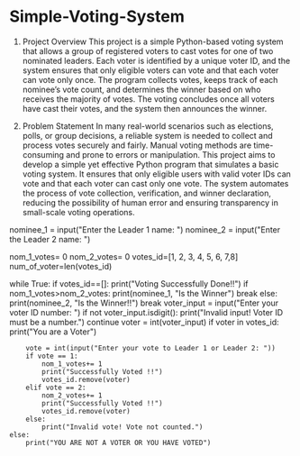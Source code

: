 # Simple-Voting-System
1. Project Overview
This project is a simple Python-based voting system that allows a group of registered voters to cast votes for one of two nominated leaders. Each voter is identified by a unique voter ID, and the system ensures that only eligible voters can vote and that each voter can vote only once. The program collects votes, keeps track of each nominee’s vote count, and determines the winner based on who receives the majority of votes. The voting concludes once all voters have cast their votes, and the system then announces the winner.


2. Problem Statement
In many real-world scenarios such as elections, polls, or group decisions, a reliable system is needed to collect and process votes securely and fairly. Manual voting methods are time-consuming and prone to errors or manipulation. This project aims to develop a simple yet effective Python program that simulates a basic voting system. It ensures that only eligible users with valid voter IDs can vote and that each voter can cast only one vote. The system automates the process of vote collection, verification, and winner declaration, reducing the possibility of human error and ensuring transparency in small-scale voting operations.

nominee_1 = input("Enter the Leader 1 name: ")
nominee_2 = input("Enter the Leader 2 name: ")

nom_1_votes= 0
nom_2_votes= 0
votes_id=[1, 2, 3, 4, 5, 6, 7,8]
num_of_voter=len(votes_id)

while True:
    if votes_id==[]:
        print("Voting Successfully Done!!")
        if nom_1_votes>nom_2_votes:
            print(nominee_1, "Is the Winner")
            break
        else:
            print(nominee_2, "Is the Winner!!")
            break
    voter_input = input("Enter your voter ID number: ")
    if not voter_input.isdigit():
        print("Invalid input! Voter ID must be a number.")
        continue
    voter = int(voter_input)
    if voter in votes_id:
        print("You are a Voter")
        
        vote = int(input("Enter your vote to Leader 1 or Leader 2: "))
        if vote == 1:
            nom_1_votes+= 1
            print("Successfully Voted !!")
            votes_id.remove(voter)
        elif vote == 2:
            nom_2_votes+= 1
            print("Successfully Voted !!")
            votes_id.remove(voter)
        else:
            print("Invalid vote! Vote not counted.")
    else:
        print("YOU ARE NOT A VOTER OR YOU HAVE VOTED")
